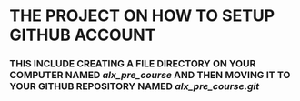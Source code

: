 # THE PROJECT ON HOW TO SETUP GITHUB ACCOUNT 
### THIS INCLUDE CREATING A FILE DIRECTORY ON YOUR COMPUTER NAMED *alx_pre_course*  AND THEN MOVING IT TO YOUR GITHUB REPOSITORY NAMED *alx_pre_course.git* 